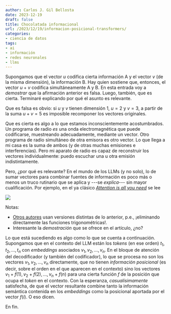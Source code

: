 ```yaml
---
author: Carlos J. Gil Bellosta
date: 2023-12-19
draft: false
title: Chocolatada informacional
url: /2023/12/19/informacion-posicional-transformers/
categories:
- ciencia de datos
tags:
- ai
- información
- redes neuronales
- llms
---
```


Supongamos que el vector $u$ codifica cierta información A y el vector $v$ (de la misma dimensión), la información B. Hay quien sostiene que, entonces, el vector $u + v$ codifica simultáneamente A y B. En esta entrada voy a _demostrar_ que la afirmación anterior es falsa. Luego, también, que es cierta. Terminaré explicando por qué el asunto es relevante.

Que es falsa es obvio: si $u$ y $v$ tienen dimensión 1, $u = 2$ y $v = 3$, a partir de la suma $u + v = 5$ es imposible recomponer los vectores originales.

Que es cierta es algo a lo que estamos inconscientemente acostumbrados. Un programa de radio _es_ una onda electromagnética que puede codificarse, muestreando adecuadamente, mediante un vector. Otro programa de radio simultáneo de otra emisora es otro vector. Lo que llega a mi casa es la suma de ambos (y de otras muchas emisiones e interferencias). Pero mi aparato de radio es capaz de reconstruir los vectores individualmente: puedo escuchar una u otra emisión indistintamente.

Pero, ¿por qué es relevante? En el mundo de los LLMs (y no solo), lo de sumar vectores para combinar fuentes de información es poco más o menos un truco rutinario que se aplica y ---se _explica_--- sin mayor cualificación. Por ejemplo, en el ya clásico [_Attention is all you need_](https://arxiv.org/pdf/1706.03762.pdf) se lee

![](/wp-uploads/2023/attention-all-you-need.png#center)

Notas:
* [Otros autores](https://www.youtube.com/watch?v=kCc8FmEb1nY) usan versiones distintas de lo anterior, p.e., ¡eliminando directamente las funciones trigonométricas!.
* Interesante la _demostración_ que se ofrece en el artículo, ¿no?

Lo que está sucediendo es algo como lo que se cuenta a continuación. Supongamos que en el contexto del LLM están los _tokens_ (en ese orden) $t_1, t_2, \dots, t_n$ con _embeddings_ asociados $v_1, v_2, \dots, v_n$. En el bloque de atención del decodificador (y también del codificador), lo que se procesa no son los vectores $v_1, v_2, \dots, v_n$ directamente, que no tienen _información posicional_ (es decir, sobre el orden en el que aparecen en el contexto) sino los vectores $v_1 + f(1), v_2 + f(2), \dots, v_n + f(n)$ para una cierta función $f$ de la posición que ocupa el _token_ en el contexto. Con la esperanza, _casualísimamente_ satisfecha, de que el vector resultante combine tanto la información semántica contenida en los _embeddings_ como la posicional aportada por el vector $f(i)$. O eso dicen.

En fin.